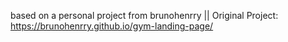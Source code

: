 based on a personal project from brunohenrry || 
Original Project: https://brunohenrry.github.io/gym-landing-page/
